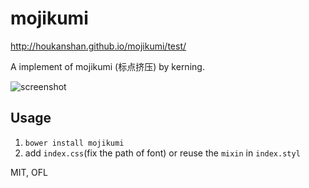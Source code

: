 mojikumi
========

http://houkanshan.github.io/mojikumi/test/

A implement of mojikumi (标点挤压) by kerning.

![screenshot](http://houkanshan.github.io/mojikumi/screenshots/Mojikumi.png)



## Usage

1. `bower install mojikumi`
2. add `index.css`(fix the path of font) or reuse the `mixin` in `index.styl`

MIT, OFL
